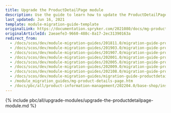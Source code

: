 ```yaml
---
title: Upgrade the ProductDetailPage module
description: Use the guide to learn how to update the ProductDetailPage module.
last_updated: Jun 16, 2021
template: module-migration-guide-template
originalLink: https://documentation.spryker.com/2021080/docs/mg-product-details-page
originalArticleId: 2aeaefe3-9660-488c-8a17-2ec31390163a
redirect_from:
  - /docs/scos/dev/module-migration-guides/201811.0/migration-guide-productdetailpage.html
  - /docs/scos/dev/module-migration-guides/201903.0/migration-guide-productdetailpage.html
  - /docs/scos/dev/module-migration-guides/201907.0/migration-guide-productdetailpage.html
  - /docs/scos/dev/module-migration-guides/202001.0/migration-guide-productdetailpage.html
  - /docs/scos/dev/module-migration-guides/202005.0/migration-guide-productdetailpage.html
  - /docs/scos/dev/module-migration-guides/202009.0/migration-guide-productdetailpage.html
  - /docs/scos/dev/module-migration-guides/202108.0/migration-guide-productdetailpage.html
  - /docs/scos/dev/module-migration-guides/migration-guide-productdetailpage.html
  - /module_migration_guides/mg-product-details-page.htm
  - /docs/pbc/all/product-information-management/202204.0/base-shop/install-and-upgrade/upgrade-modules/upgrade-the-productdetailpage-module.html
---
```


{% include pbc/all/upgrade-modules/upgrade-the-productdetailpage-module.md %} <!-- To edit, see /_includes/pbc/all/upgrade-modules/upgrade-the-productdetailpage-module.md -->
